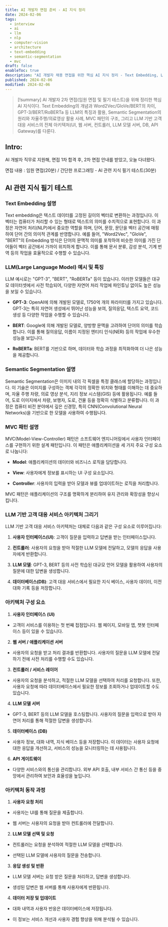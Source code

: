 ```yaml
---
title: AI 개발자 면접 준비 - AI 지식 정리
date: 2024-02-06
tags:
  - interview
  - ai
  - llm
  - nlp
  - computer-vision
  - architecture
  - text-embedding
  - semantic-segmentation
  - mvc
draft: false
enableToc: true
description: "AI 개발자 채용 면접을 위한 핵심 AI 지식 정리 - Text Embedding, LLM, Semantic Segmentation, MVC 패턴"
published: 2024-02-06
modified: 2024-02-06
---
```


> [!summary]
> AI 개발자 2차 면접(임원 면접 및 필기 테스트)을 위해 정리한 핵심 AI 지식이다. Text Embedding의 개념과 Word2Vec/GloVe/BERT의 차이, GPT-3/BERT/RoBERTa 등 LLM의 특징과 활용, Semantic Segmentation의 원리와 자율주행/의료영상 활용 사례, MVC 패턴의 구조, 그리고 LLM 기반 고객 대응 서비스의 전체 아키텍처(UI, 웹 서버, 컨트롤러, LLM 모델 서버, DB, API Gateway)를 다룬다.

  

## Intro:

  

AI 개발자 직무로 지원해, 면접 1차 합격 후, 2차 면접 안내를 받았고, 오늘 다녀왔다.

  

면접 내용 : 임원 면접(20분) / 간단한 프로그래밍 - AI 관련 지식 필기 테스트(30분)

  
  

## AI 관련 지식 필기 테스트

### Text Embedding 설명

  

Text embedding은 텍스트 데이터를 고정된 길이의 벡터로 변환하는 과정입니다. 이 벡터는 컴퓨터가 처리할 수 있는 형태로 텍스트의 의미를 수치적으로 표현합니다. 이 과정은 자연어 처리(NLP)에서 중요한 역할을 하며, 단어, 문장, 문단을 벡터 공간에 매핑하여 단어 간의 의미적 관계를 반영합니다. 예를 들어, "Word2Vec", "GloVe", "BERT"의 Embedding 방식은 단어의 문맥적 의미를 포착하여 비슷한 의미를 가진 단어들이 벡터 공간에서 가까이 위치하게 합니다. 이를 통해 문서 분류, 감성 분석, 기계 번역 등의 작업을 효율적으로 수행할 수 있습니다.

  

### LLM(Large Language Model) 예시 및 특징

  

LLM 예시로는 "GPT-3", "BERT", "RoBERTa" 등이 있습니다. 이러한 모델들은 대규모 데이터셋에서 사전 학습되어, 다양한 자연어 처리 작업에 파인튜닝 없이도 높은 성능을 보일 수 있습니다.

  

-  **GPT-3**: OpenAI에 의해 개발된 모델로, 1750억 개의 파라미터를 가지고 있습니다. GPT-3는 특히 자연어 생성에서 뛰어난 성능을 보여, 질의응답, 텍스트 요약, 코드 생성 등 다양한 작업을 수행할 수 있습니다.

-  **BERT**: Google에 의해 개발된 모델로, 양방향 문맥을 고려하여 단어의 의미를 학습합니다. 이를 통해 질의응답, 이름이 지정된 엔티티 인식(NER) 등의 작업에 우수한 성능을 보입니다.

-  **RoBERTa**: BERT를 기반으로 하며, 데이터와 학습 과정을 최적화하여 더 나은 성능을 제공합니다.

  

### Semantic Segmentation 설명

  

Semantic Segmentation은 이미지 내의 각 픽셀을 특정 클래스에 할당하는 과정입니다. 이 기술은 이미지를 구성하는 객체 각각의 정확한 위치와 형태를 이해하는 데 중요하며, 자율 주행 차량, 의료 영상 분석, 지리 정보 시스템(GIS) 등에 활용됩니다. 예를 들어, 도로 이미지에서 차량, 보행자, 도로, 건물 등을 정확히 식별하고 분류합니다. 이 과정은 컴퓨터 비전 분야에서 깊은 신경망, 특히 CNN(Convolutional Neural Networks)을 기반으로 한 모델을 사용하여 수행됩니다.

  

### MVC 패턴 설명

  

MVC(Model-View-Controller) 패턴은 소프트웨어 엔지니어링에서 사용자 인터페이스를 구현하기 위한 설계 패턴입니다. 이 패턴은 애플리케이션을 세 가지 주요 구성 요소로 나눕니다:

  

-  **Model**: 애플리케이션의 데이터와 비즈니스 로직을 담당합니다.

-  **View**: 사용자에게 정보를 표시하는 UI 구성 요소입니다.

-  **Controller**: 사용자의 입력을 받아 모델과 뷰를 업데이트하는 로직을 처리합니다.

  

MVC 패턴은 애플리케이션의 구조를 명확하게 분리하여 유지 관리와 확장성을 향상시킵니다.

  

### LLM 기반 고객 대응 서비스 아키텍처 그리기

  

LLM 기반 고객 대응 서비스 아키텍처는 대체로 다음과 같은 구성 요소로 이루어집니다:

  

1.  **사용자 인터페이스(UI)**: 고객이 질문을 입력하고 답변을 받는 인터페이스입니다.

2.  **컨트롤러**: 사용자의 요청을 받아 적절한 LLM 모델에 전달하고, 모델의 응답을 사용자에게 반환합니다.

3.  **LLM 모델**: GPT-3, BERT 등의 사전 학습된 대규모 언어 모델을 활용하여 사용자의 질문에 대한 답변을 생성합니다.

4.  **데이터베이스(DB)**: 고객 대응 서비스에서 필요한 지식 베이스, 사용자 데이터, 이전 대화 기록 등을 저장합니다.

  

### 아키텍처 구성 요소

  

1.  **사용자 인터페이스 (UI)**

- 고객이 서비스를 이용하는 첫 번째 접점입니다. 웹 페이지, 모바일 앱, 챗봇 인터페이스 등이 있을 수 있습니다.

2.  **웹 서버 / 애플리케이션 서버**

- 사용자의 요청을 받고 처리 결과를 반환합니다. 사용자의 질문을 LLM 모델에 전달하기 전에 사전 처리를 수행할 수도 있습니다.

3.  **컨트롤러 / 서비스 레이어**

- 사용자의 요청을 분석하고, 적절한 LLM 모델을 선택하여 처리를 요청합니다. 또한, 사용자 요청에 따라 데이터베이스에서 필요한 정보를 조회하거나 업데이트할 수도 있습니다.

4.  **LLM 모델 서버**

- GPT-3, BERT 등의 LLM 모델을 호스팅합니다. 사용자의 질문을 입력으로 받아 자연어 처리를 통해 적절한 답변을 생성합니다.

5.  **데이터베이스 (DB)**

- 사용자 정보, 대화 내역, 지식 베이스 등을 저장합니다. 이 데이터는 사용자 요청에 대한 응답을 개선하고, 서비스의 성능을 모니터링하는 데 사용됩니다.

6.  **API 게이트웨이**

- 다양한 서비스와의 통신을 관리합니다. 외부 API 호출, 내부 서비스 간 통신 등을 중앙에서 관리하여 보안과 효율성을 높입니다.

  

### 아키텍처 동작 과정

  

1.  **사용자 요청 처리**

- 사용자는 UI를 통해 질문을 제출합니다.

- 웹 서버는 사용자의 요청을 받아 컨트롤러에 전달합니다.

2.  **LLM 모델 선택 및 요청**

- 컨트롤러는 요청을 분석하여 적절한 LLM 모델을 선택합니다.

- 선택된 LLM 모델에 사용자의 질문을 전송합니다.

3.  **응답 생성 및 반환**

- LLM 모델 서버는 요청 받은 질문을 처리하고, 답변을 생성합니다.

- 생성된 답변은 웹 서버를 통해 사용자에게 반환됩니다.

4.  **데이터 저장 및 업데이트**

- 대화 내역과 사용자 반응은 데이터베이스에 저장됩니다.

- 이 정보는 서비스 개선과 사용자 경험 향상을 위해 분석될 수 있습니다.